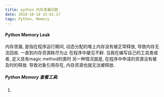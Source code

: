 ```yaml
---
title: python 内存泄漏问题
date: 2018-10-18 15:41:17
tags: Python, Memory
---
```


#### Python Memory Leak

内存泄漏, 是指在程序运行期间, 动态分配的堆上内存没有被正常释放, 导致内存无法回收. 一直到内存资源耗尽为止
在程序中屡见不鲜. 当我在编写自己的工具类或者, 定义具有magic method的类时
另一种情况就是, 在程序中申请的资源没有被及时的释放. 导致对象引用存在, 内存资源也就无法被释放.

##### Python Memory 查看工具:
1. 
